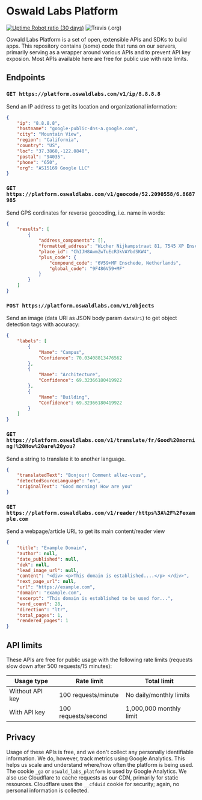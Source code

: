 # Oswald Labs Platform

[![Uptime Robot ratio (30 days)](https://img.shields.io/uptimerobot/ratio/m781065098-7bb8bda769f96da5183584a5.svg)](https://status.oswaldlabs.com)
![Travis (.org)](https://img.shields.io/travis/OswaldLabsOpenSource/platform.svg)

Oswald Labs Platform is a set of open, extensible APIs and SDKs to build apps. This repository contains (some) code that runs on our servers, primarily serving as a wrapper around various APIs and to prevent API key exposion. Most APIs available here are free for public use with rate limits.

## Endpoints

### `GET https://platform.oswaldlabs.com/v1/ip/8.8.8.8`

Send an IP address to get its location and organizational information:

```json
{
    "ip": "8.8.8.8",
    "hostname": "google-public-dns-a.google.com",
    "city": "Mountain View",
    "region": "California",
    "country": "US",
    "loc": "37.3860,-122.0840",
    "postal": "94035",
    "phone": "650",
    "org": "AS15169 Google LLC"
}
```

### `GET https://platform.oswaldlabs.com/v1/geocode/52.2090558/6.8687985`

Send GPS cordinates for reverse geocoding, i.e. name in words:

```json
{
    "results": [
        {
            "address_components": [],
            "formatted_address": "Wicher Nijkampstraat 81, 7545 XP Enschede, Netherlands",
            "place_id": "ChIJH8AwmZwTuEcR3kVAYbdSKW4",
            "plus_code": {
                "compound_code": "6V59+MF Enschede, Netherlands",
                "global_code": "9F486V59+MF"
            }
        }
    ]
}
```

### `POST https://platform.oswaldlabs.com/v1/objects`

Send an image (data URI as JSON body param `dataUri`) to get object detection tags with accuracy:

```json
{
    "labels": [
        {
            "Name": "Campus",
            "Confidence": 70.03408813476562
        },
        {
            "Name": "Architecture",
            "Confidence": 69.32366180419922
        },
        {
            "Name": "Building",
            "Confidence": 69.32366180419922
        }
    ]
}
```

### `GET https://platform.oswaldlabs.com/v1/translate/fr/Good%20morning!%20How%20are%20you?`

Send a string to translate it to another language.

```json
{
    "translatedText": "Bonjour! Comment allez-vous",
    "detectedSourceLanguage": "en",
    "originalText": "Good morning! How are you"
}
```

### `GET https://platform.oswaldlabs.com/v1/reader/https%3A%2F%2Fexample.com`

Send a webpage/article URL to get its main content/reader view

```json
{
    "title": "Example Domain",
    "author": null,
    "date_published": null,
    "dek": null,
    "lead_image_url": null,
    "content": "<div> <p>This domain is established....</p> </div>",
    "next_page_url": null,
    "url": "https://example.com",
    "domain": "example.com",
    "excerpt": "This domain is established to be used for...",
    "word_count": 28,
    "direction": "ltr",
    "total_pages": 1,
    "rendered_pages": 1
}
```

## API limits

These APIs are free for public usage with the following rate limits (requests slow down after 500 requests/15 minutes):

| Usage type      | Rate limit          | Total limit             |
|-----------------|---------------------|-------------------------|
| Without API key | 100 requests/minute | No daily/monthly limits |
| With API key    | 100 requests/second | 1,000,000 monthly limit |

## Privacy

Usage of these APIs is free, and we don't collect any personally identifiable information. We do, however, track metrics using Google Analytics. This helps us scale and understand where/how often the platform is being used. The cookie `_ga` or `oswald_labs_platform` is used by Google Analytics. We also use Cloudflare to cache requests as our CDN, primarily for static resources. Cloudflare uses the `__cfduid` cookie for security; again, no personal information is collected.
